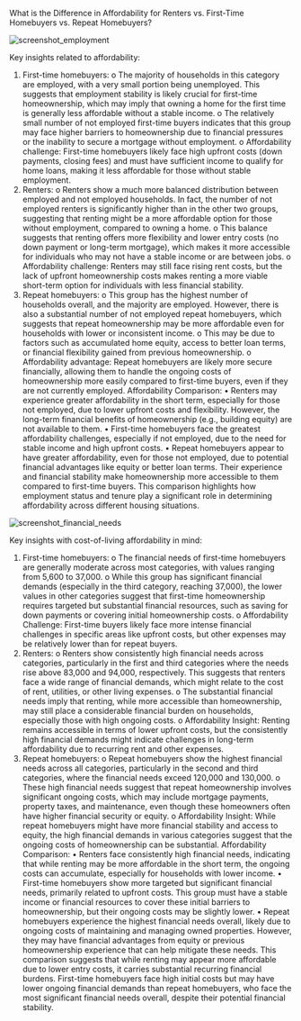 What is the Difference in Affordability for Renters vs. First-Time Homebuyers vs. Repeat Homebuyers?

![screenshot_employment](https://github.com/user-attachments/assets/692d63c3-0c4a-4736-a3b3-d2e6e761c511)

Key insights related to affordability:
1.	First-time homebuyers:
o	The majority of households in this category are employed, with a very small portion being unemployed. This suggests that employment stability is likely crucial for first-time homeownership, which may imply that owning a home for the first time is generally less affordable without a stable income.
o	The relatively small number of not employed first-time buyers indicates that this group may face higher barriers to homeownership due to financial pressures or the inability to secure a mortgage without employment.
o	Affordability challenge: First-time homebuyers likely face high upfront costs (down payments, closing fees) and must have sufficient income to qualify for home loans, making it less affordable for those without stable employment.
2.	Renters:
o	Renters show a much more balanced distribution between employed and not employed households. In fact, the number of not employed renters is significantly higher than in the other two groups, suggesting that renting might be a more affordable option for those without employment, compared to owning a home.
o	This balance suggests that renting offers more flexibility and lower entry costs (no down payment or long-term mortgage), which makes it more accessible for individuals who may not have a stable income or are between jobs.
o	Affordability challenge: Renters may still face rising rent costs, but the lack of upfront homeownership costs makes renting a more viable short-term option for individuals with less financial stability.
3.	Repeat homebuyers:
o	This group has the highest number of households overall, and the majority are employed. However, there is also a substantial number of not employed repeat homebuyers, which suggests that repeat homeownership may be more affordable even for households with lower or inconsistent income.
o	This may be due to factors such as accumulated home equity, access to better loan terms, or financial flexibility gained from previous homeownership.
o	Affordability advantage: Repeat homebuyers are likely more secure financially, allowing them to handle the ongoing costs of homeownership more easily compared to first-time buyers, even if they are not currently employed.
Affordability Comparison:
•	Renters may experience greater affordability in the short term, especially for those not employed, due to lower upfront costs and flexibility. However, the long-term financial benefits of homeownership (e.g., building equity) are not available to them.
•	First-time homebuyers face the greatest affordability challenges, especially if not employed, due to the need for stable income and high upfront costs.
•	Repeat homebuyers appear to have greater affordability, even for those not employed, due to potential financial advantages like equity or better loan terms. Their experience and financial stability make homeownership more accessible to them compared to first-time buyers.
This comparison highlights how employment status and tenure play a significant role in determining affordability across different housing situations.

![screenshot_financial_needs](https://github.com/user-attachments/assets/72798bb2-1511-4bd0-93a5-8878a12ddd36)

Key insights with cost-of-living affordability in mind:
1.	First-time homebuyers:
o	The financial needs of first-time homebuyers are generally moderate across most categories, with values ranging from 5,600 to 37,000.
o	While this group has significant financial demands (especially in the third category, reaching 37,000), the lower values in other categories suggest that first-time homeownership requires targeted but substantial financial resources, such as saving for down payments or covering initial homeownership costs.
o	Affordability Challenge: First-time buyers likely face more intense financial challenges in specific areas like upfront costs, but other expenses may be relatively lower than for repeat buyers.
2.	Renters:
o	Renters show consistently high financial needs across categories, particularly in the first and third categories where the needs rise above 83,000 and 94,000, respectively. This suggests that renters face a wide range of financial demands, which might relate to the cost of rent, utilities, or other living expenses.
o	The substantial financial needs imply that renting, while more accessible than homeownership, may still place a considerable financial burden on households, especially those with high ongoing costs.
o	Affordability Insight: Renting remains accessible in terms of lower upfront costs, but the consistently high financial demands might indicate challenges in long-term affordability due to recurring rent and other expenses.
3.	Repeat homebuyers:
o	Repeat homebuyers show the highest financial needs across all categories, particularly in the second and third categories, where the financial needs exceed 120,000 and 130,000.
o	These high financial needs suggest that repeat homeownership involves significant ongoing costs, which may include mortgage payments, property taxes, and maintenance, even though these homeowners often have higher financial security or equity.
o	Affordability Insight: While repeat homebuyers might have more financial stability and access to equity, the high financial demands in various categories suggest that the ongoing costs of homeownership can be substantial.
Affordability Comparison:
•	Renters face consistently high financial needs, indicating that while renting may be more affordable in the short term, the ongoing costs can accumulate, especially for households with lower income.
•	First-time homebuyers show more targeted but significant financial needs, primarily related to upfront costs. This group must have a stable income or financial resources to cover these initial barriers to homeownership, but their ongoing costs may be slightly lower.
•	Repeat homebuyers experience the highest financial needs overall, likely due to ongoing costs of maintaining and managing owned properties. However, they may have financial advantages from equity or previous homeownership experience that can help mitigate these needs.
This comparison suggests that while renting may appear more affordable due to lower entry costs, it carries substantial recurring financial burdens. First-time homebuyers face high initial costs but may have lower ongoing financial demands than repeat homebuyers, who face the most significant financial needs overall, despite their potential financial stability.
